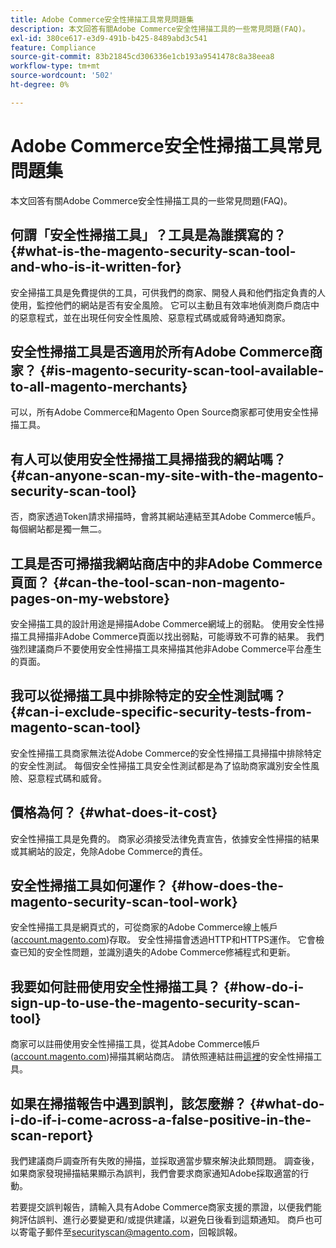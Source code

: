 ```yaml
---
title: Adobe Commerce安全性掃描工具常見問題集
description: 本文回答有關Adobe Commerce安全性掃描工具的一些常見問題(FAQ)。
exl-id: 380ce617-e3d9-491b-b425-8489abd3c541
feature: Compliance
source-git-commit: 83b21845cd306336e1cb193a9541478c8a38eea8
workflow-type: tm+mt
source-wordcount: '502'
ht-degree: 0%

---
```


# Adobe Commerce安全性掃描工具常見問題集

本文回答有關Adobe Commerce安全性掃描工具的一些常見問題(FAQ)。

## 何謂「安全性掃描工具」？工具是為誰撰寫的？ {#what-is-the-magento-security-scan-tool-and-who-is-it-written-for}

安全掃描工具是免費提供的工具，可供我們的商家、開發人員和他們指定負責的人使用，監控他們的網站是否有安全風險。 它可以主動且有效率地偵測商戶商店中的惡意程式，並在出現任何安全性風險、惡意程式碼或威脅時通知商家。

## 安全性掃描工具是否適用於所有Adobe Commerce商家？ {#is-magento-security-scan-tool-available-to-all-magento-merchants}

可以，所有Adobe Commerce和Magento Open Source商家都可使用安全性掃描工具。

## 有人可以使用安全性掃描工具掃描我的網站嗎？ {#can-anyone-scan-my-site-with-the-magento-security-scan-tool}

否，商家透過Token請求掃描時，會將其網站連結至其Adobe Commerce帳戶。 每個網站都是獨一無二。

## 工具是否可掃描我網站商店中的非Adobe Commerce頁面？ {#can-the-tool-scan-non-magento-pages-on-my-webstore}

安全掃描工具的設計用途是掃描Adobe Commerce網域上的弱點。 使用安全性掃描工具掃描非Adobe Commerce頁面以找出弱點，可能導致不可靠的結果。 我們強烈建議商戶不要使用安全性掃描工具來掃描其他非Adobe Commerce平台產生的頁面。

## 我可以從掃描工具中排除特定的安全性測試嗎？ {#can-i-exclude-specific-security-tests-from-magento-scan-tool}

安全性掃描工具商家無法從Adobe Commerce的安全性掃描工具掃描中排除特定的安全性測試。 每個安全性掃描工具安全性測試都是為了協助商家識別安全性風險、惡意程式碼和威脅。

## 價格為何？ {#what-does-it-cost}

安全性掃描工具是免費的。 商家必須接受法律免責宣告，依據安全性掃描的結果或其網站的設定，免除Adobe Commerce的責任。

## 安全性掃描工具如何運作？ {#how-does-the-magento-security-scan-tool-work}

安全性掃描工具是網頁式的，可從商家的Adobe Commerce線上帳戶([account.magento.com](https://account.magento.com/))存取。 安全性掃描會透過HTTP和HTTPS運作。 它會檢查已知的安全性問題，並識別遺失的Adobe Commerce修補程式和更新。

## 我要如何註冊使用安全性掃描工具？ {#how-do-i-sign-up-to-use-the-magento-security-scan-tool}

商家可以註冊使用安全性掃描工具，從其Adobe Commerce帳戶([account.magento.com](https://account.magento.com))掃描其網站商店。 請依照連結註冊[這裡](https://account.magento.com/scanner/dashboard/?_ga=2.83981338.267715797.1615821601-2099431409.1611073686)的安全性掃描工具。

## 如果在掃描報告中遇到誤判，該怎麼辦？ {#what-do-i-do-if-i-come-across-a-false-positive-in-the-scan-report}

我們建議商戶調查所有失敗的掃描，並採取適當步驟來解決此類問題。 調查後，如果商家發現掃描結果顯示為誤判，我們會要求商家通知Adobe採取適當的行動。

若要提交誤判報告，請輸入具有Adobe Commerce商家支援的票證，以便我們能夠評估誤判、進行必要變更和/或提供建議，以避免日後看到這類通知。 商戶也可以寄電子郵件至[securityscan@magento.com](mailto:securityscan@magento.com)，回報誤報。
